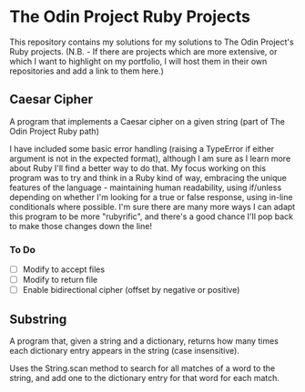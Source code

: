 # The Odin Project Ruby Projects
This repository contains my solutions for my solutions to The Odin Project's Ruby projects. (N.B. - If there are projects which are more extensive, or which I want to highlight on my portfolio, I will host them in their own repositories and add a link to them here.)

## Caesar Cipher
A program that implements a Caesar cipher on a given string (part of The Odin Project Ruby path)

I have included some basic error handling (raising a TypeError if either argument is not in the expected format), although I am sure as I learn more about Ruby I'll find a better way to do that. My focus working on this program was to try and think in a Ruby kind of way, embracing the unique features of the language - maintaining human readability, using if/unless depending on whether I'm looking for a true or false response, using in-line conditionals where possible. I'm sure there are many more ways I can adapt this program to be more "rubyrific", and there's a good chance I'll pop back to make those changes down the line!

### To Do
- [ ] Modify to accept files
- [ ] Modify to return file
- [ ] Enable bidirectional cipher (offset by negative or positive)

## Substring
A program that, given a string and a dictionary, returns how many times each dictionary entry appears in the string (case insensitive).

Uses the String.scan method to search for all matches of a word to the string, and add one to the dictionary entry for that word for each match.

